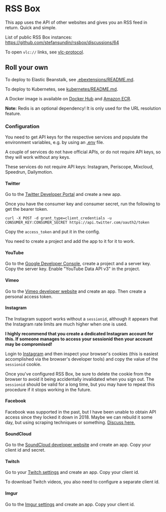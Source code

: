 # RSS Box

This app uses the API of other websites and gives you an RSS feed in return. Quick and simple.

List of public RSS Box instances: https://github.com/stefansundin/rssbox/discussions/64

To open `vlc://` links, see [vlc-protocol](https://github.com/stefansundin/vlc-protocol).

## Roll your own

To deploy to Elastic Beanstalk, see [.ebextensions/README.md](.ebextensions/README.md).

To deploy to Kubernetes, see [kubernetes/README.md](kubernetes/README.md).

A Docker image is available on [Docker Hub](https://hub.docker.com/r/stefansundin/rssbox) and [Amazon ECR](https://gallery.ecr.aws/stefansundin/rssbox).

**Note:** Redis is an optional dependency! It is only used for the URL resolution feature.

### Configuration

You need to get API keys for the respective services and populate the environment variables, e.g. by using an [.env](.env.example) file.

A couple of services do not have official APIs, or do not require API keys, so they will work without any keys.

These services do not require API keys: Instagram, Periscope, Mixcloud, Speedrun, Dailymotion.

#### Twitter

Go to the [Twitter Developer Portal](https://developer.twitter.com/) and create a new app.

Once you have the consumer key and consumer secret, run the following to get the bearer token.

```
curl -X POST -d grant_type=client_credentials -u CONSUMER_KEY:CONSUMER_SECRET https://api.twitter.com/oauth2/token
```

Copy the `access_token` and put it in the config.

You need to create a project and add the app to it for it to work.

#### YouTube

Go to the [Google Developer Console](https://console.developers.google.com/), create a project and a server key. Copy the server key. Enable "YouTube Data API v3" in the project.

#### Vimeo

Go to the [Vimeo developer website](https://developer.vimeo.com/apps) and create an app. Then create a personal access token.

#### Instagram

The Instagram support works without a `sessionid`, although it appears that the Instagram rate limits are much higher when one is used.

**I highly recommend that you create a dedicated Instagram account for this. If someone manages to access your sessionid then your account may be compromised!**

Login to [Instagram](https://www.instagram.com/) and then inspect your browser's cookies (this is easiest accomplished via the browser's developer tools) and copy the value of the `sessionid` cookie.

Once you've configured RSS Box, be sure to delete the cookie from the browser to avoid it being accidentally invalidated when you sign out. The `sessionid` should be valid for a long time, but you may have to repeat this procedure if it stops working in the future.

#### Facebook

Facebook was supported in the past, but I have been unable to obtain API access since they locked it down in 2018. Maybe we can rebuild it some day, but using scraping techniques or something. [Discuss here.](https://github.com/stefansundin/rssbox/issues/5)

#### SoundCloud

Go to the [SoundCloud developer website](https://soundcloud.com/you/apps) and create an app. Copy your client id and secret.

#### Twitch

Go to your [Twitch settings](https://www.twitch.tv/settings/connections) and create an app. Copy your client id.

To download Twitch videos, you also need to configure a separate client id.

#### Imgur

Go to the [Imgur settings](https://imgur.com/account/settings/apps) and create an app. Copy your client id.
